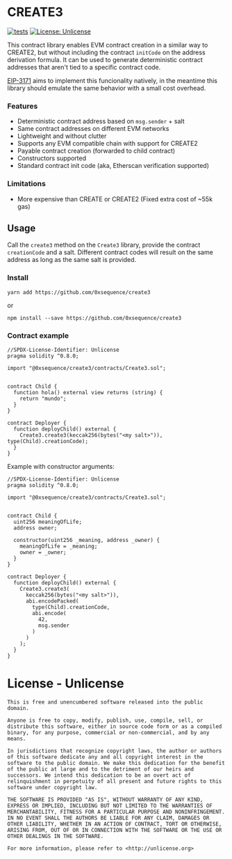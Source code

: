 # CREATE3

[![tests](https://github.com/0xsequence/create3/actions/workflows/tests.yml/badge.svg)](https://github.com/0xsequence/create3/actions/workflows/tests.yml)
[![License: Unlicense](https://img.shields.io/badge/license-Unlicense-blue.svg)](http://unlicense.org/)


This contract library enables EVM contract creation in a similar way to CREATE2, but without including the contract `initCode` on the address derivation formula. It can be used to generate deterministic contract addresses that aren't tied to a specific contract code.

[EIP-3171](https://github.com/ethereum/EIPs/pull/3171) aims to implement this funcionality natively, in the meantime this library should emulate the same behavior with a small cost overhead.

### Features

- Deterministic contract address based on `msg.sender` + salt
- Same contract addresses on different EVM networks
- Lightweight and without clutter
- Supports any EVM compatible chain with support for CREATE2
- Payable contract creation (forwarded to child contract)
- Constructors supported
- Standard contract init code (aka, Etherscan verification supported)

### Limitations

- More expensive than CREATE or CREATE2 (Fixed extra cost of ~55k gas)

## Usage

Call the `create3` method on the `Create3` library, provide the contract `creationCode` and a salt. Different contract codes will result on the same address as long as the same salt is provided.

### Install

`yarn add https://github.com/0xsequence/create3`

or

`npm install --save https://github.com/0xsequence/create3`

### Contract example

```solidity
//SPDX-License-Identifier: Unlicense
pragma solidity ^0.8.0;

import "@0xsequence/create3/contracts/Create3.sol";


contract Child {
  function hola() external view returns (string) {
    return "mundo";
  }
}

contract Deployer {
  function deployChild() external {
    Create3.create3(keccak256(bytes("<my salt>")), type(Child).creationCode);
  }
}
```
Example with constructor arguments:
```solidity
//SPDX-License-Identifier: Unlicense
pragma solidity ^0.8.0;

import "@0xsequence/create3/contracts/Create3.sol";


contract Child {
  uint256 meaningOfLife;
  address owner;
  
  constructor(uint256 _meaning, address _owner) {
    meaningOfLife = _meaning;
    owner = _owner;
  }
}

contract Deployer {
  function deployChild() external {
    Create3.create3(
      keccak256(bytes("<my salt>")), 
      abi.encodePacked(
        type(Child).creationCode,
        abi.encode(
          42,
          msg.sender
        )
      )
    );
  }
}
```

# License - Unlicense

```
This is free and unencumbered software released into the public domain.

Anyone is free to copy, modify, publish, use, compile, sell, or
distribute this software, either in source code form or as a compiled
binary, for any purpose, commercial or non-commercial, and by any
means.

In jurisdictions that recognize copyright laws, the author or authors
of this software dedicate any and all copyright interest in the
software to the public domain. We make this dedication for the benefit
of the public at large and to the detriment of our heirs and
successors. We intend this dedication to be an overt act of
relinquishment in perpetuity of all present and future rights to this
software under copyright law.

THE SOFTWARE IS PROVIDED "AS IS", WITHOUT WARRANTY OF ANY KIND,
EXPRESS OR IMPLIED, INCLUDING BUT NOT LIMITED TO THE WARRANTIES OF
MERCHANTABILITY, FITNESS FOR A PARTICULAR PURPOSE AND NONINFRINGEMENT.
IN NO EVENT SHALL THE AUTHORS BE LIABLE FOR ANY CLAIM, DAMAGES OR
OTHER LIABILITY, WHETHER IN AN ACTION OF CONTRACT, TORT OR OTHERWISE,
ARISING FROM, OUT OF OR IN CONNECTION WITH THE SOFTWARE OR THE USE OR
OTHER DEALINGS IN THE SOFTWARE.

For more information, please refer to <http://unlicense.org>
```
